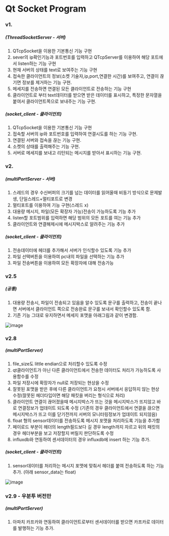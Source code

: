 # Qt Socket Program
### v1.

##### (ThreadSocketServer - 서버)

1. QTcpSocket을 이용한 기본통신 기능 구현
2. sever의 ip확인기능과  포트번호를 입력하고 QTcpServer를 이용하여 해당 포트에서 listen하는 기능 구현
3. 현재 서버의 상태를 text로 보여주는 기능 구현
4. 접속한 클라이언트의 정보(소켓 기술자,ip,port,연결한 시간)를 보여주고, 연결이 끊기면 정보를 제거하는 기능 구현.
5. 메세지를 전송하면 연결된 모든 클라이언트로 전송하는 기능 구현
6. 클라이언트로 부터 text데이터를 받으면 받은 데이터를 표시하고, 특정한 문자열을 붙여서 클라이언트쪽으로 보내주는 기능 구현.

##### (socket_client -  클라이언트)

1. QTcpSocket을 이용한 기본통신 기능 구현
2. 접속할 서버의 ip와 포트번호를 입력하여 연결시도를 하는 기능 구현.
3. 연결된 서버와 접속을 끊는 기능 구현.
4. 소켓의 상태를 출력해주는 기능 구현.
5. 서버로 메세지를 보내고 리턴되는 메시지를 받아서 표시하는 기능 구현.

### v2.

##### (multiPortServer - 서버)

1. 스레드의 경우 수신버퍼의 크기를 넘는 데이터를 읽어올때 비동기 방식으로 문제발생, 단일스레드+멀티포트로 변경
2. 멀티포트를 이용하여 기능 구현(스레드 x)
3. 대용량 메시지, 파일(모든 확장자 가능)전송이 가능하도록 기능 추가
4. listen할 포트범위를 입력하면 해당 범위의 모든 포트를 여는 기능 추가
5. 클라이언트와 연결해제시에 메시지박스로 알려주는 기능 추가

##### (socket_client - 클라이언트)

1. 전송데이터에 헤더를 추가해서 서버가 인식할수 있도록 기능 추가
2. 파일 선택버튼을 이용하여 pc내의 파일을 선택하는 기능 추가
3. 파일 전송버튼을 이용하여 모든 확장자에 대해 전송가능

### v2.5

##### (공통)

1.  대용량 전송시, 파일이 전송되고 있음을 알수 있도록 문구를 출력하고, 전송이 끝나면 서버에서 클라이언트 쪽으로 전송완료 문구를 보내서 확인할수 있도록 함.
2. 기존 기능 그대로 유지하면서 메세지 포맷을 아래그림과 같이 변경함.

![image](https://user-images.githubusercontent.com/56991244/127982771-17d8cf63-26db-4671-9dcd-a8bae354d9bb.png)

### v2.8

##### (multiPortServer)

1. file_size도 little endian으로 처리할수 있도록 수정
2.  qt클라이언트가 아닌 다른 클라이언트에서 전송한 데이터도 처리가 가능하도록  사용함수를 수정
3. 파일 저장시에 확장자가 null로 저장되는 현상을 수정
4. 잘못된 포맷을 받은 후에 다른 클라이언트가 요청시 서버에서 응답하지 않는 현상 수정(잘못된 헤더타입이면 해당 패킷을 버리는 형식으로 처리)
5. 클라이언트 연결이 끊어졌을때 메시지박스가 뜨는 것을 메시지박스가 뜨지않고 바로 연결정보가 업데이트 되도록 수정
   (기존의 경우 클라이언트에서 연결을 끊으면 메시지박스가 뜨고 이를 닫기전까지 서버의 모니터링정보가 업데이트 되지않음)
6.  float 형의 sensor데이터를 전송하도록 메시지 포맷을 처리하도록 기능을 추가함
7.  페이로드 부분이 헤더의 length필드보다 길 경우 length까지 자르고 뒤의 패킷의 경우 헤더부분을 보고 저장할지 버릴지 판단하도록 수정
8.  influxdb와 연동하여 센서데이터의 경우 influxdb에 insert 하는 기능 추가.

##### (socket_client - 클라이언트)

1. sensor데이터를 처리하는 메시지 포맷에 맞춰서 헤더를 붙여 전송하도록 하는 기능 추가.
(아래 sensor_data는 float)

![image](https://user-images.githubusercontent.com/56991244/129166347-92856e69-570e-46ed-9170-8f876c305435.png)

### v2.9 - 우분투 버전만
##### (multiPortServer)

1. 아파치 카프카와 연동하여 클라이언트로부터 센서데이터를 받으면 카프카로 데이터를 발행하는 기능 추가.

